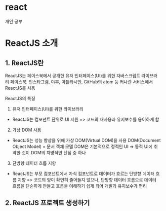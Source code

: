 # react

개인 공부 

# ReactJS 소개

## 1. ReactJS란
ReactJS는 페이스북에서 공개한 유저 인터페이스(UI)를 위한 자바스크립트 라이브러리
페이스북, 인스타그램, 야후, 아틀라시안, GitHub의 atom 등 커나란 서비스에서 ReactJS를 사용

ReactJS의 특징

1. 유저 인터페이스(UI)를 위한 라이브러리
- ReactJS는 컴포넌트 단위로 UI 지원 => 코드의 재사용과 유지보수를 용이하게 함

2. 가상 DOM 사용
- ReactJS는 성능 향상을 위해 가상 DOM(Virtual DOM)을 사용
DOM(Document Object Model) = 문서 객체 모델
DOM은 기본적으로 정적인 UI => 동적 UI에 취약한 것이 DOM의 치명적인 단점 중 하나

3. 단방향 데이터 흐름 지향
- ReactJS는 부모 컴포넌트에서 자식 컴포넌트로 데이터가 흐르는 단방향 데이터 흐름 지향 
=> 코드의 양이 확연히 줄어들지 않으나, 단방향 데이터 흐름으로 데이터 흐름을 단순하게 만들고
 흐름을 이해하기 쉽게 되어 개발과 유지보수가 편리

 ## 2. ReactJS 프로젝트 생성하기